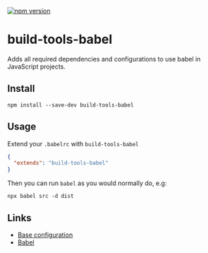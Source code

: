 [![npm version](https://badge.fury.io/js/build-tools-babel.svg)](https://npmjs.com/package/build-tools-babel)

# build-tools-babel

Adds all required dependencies and configurations to use babel in JavaScript projects.

## Install

```
npm install --save-dev build-tools-babel
```

## Usage

Extend your `.babelrc` with `build-tools-babel`

```json
{
  "extends": "build-tools-babel"
}
```

Then you can run `babel` as you would normally do, e.g:

```
npx babel src -d dist
```

## Links

- [Base configuration](https://github.com/adidas/js-build-tools/tree/master/packages/build-tools-babel)
- [Babel](https://babeljs.io/)
